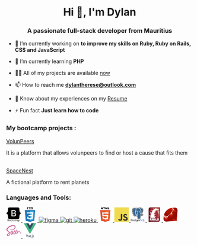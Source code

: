 <!---
DylanTherese/DylanTherese is a ✨ special ✨ repository because its `README.md` (this file) appears on your GitHub profile.
You can click the Preview link to take a look at your changes.
--->

<h1 align="center">Hi 👋, I'm Dylan</h1>
<h3 align="center">A passionate full-stack developer from Mauritius</h3>

- 🔭 I’m currently working on **to improve my skills on Ruby, Ruby on Rails, CSS and JavaScript**

- 🌱 I’m currently learning **PHP**

-  👨‍💻 All of my projects are available <a href="https://www.notion.so/Dylan-Therese-Web-Developer-4053f9d367524981ac39d1f3b64a589c](https://www.notion.so/Dylan-Therese-Web-Developer-4053f9d367524981ac39d1f3b64a589c">now</a>

- 📫 How to reach me **dylantherese@outlook.com**

- 📄 Know about my experiences on my <a href="https://file.notion.so/f/f/d147a137-ea92-4b8a-9713-7905c4d0f212/d00a6a13-3f51-4302-b3b9-058f3874f907/DylanTherese_CV-Resume.pdf?id=6d303160-d269-4fe3-b102-6f11076dbd36&table=block&spaceId=d147a137-ea92-4b8a-9713-7905c4d0f212&expirationTimestamp=1700812800000&signature=Z5okCFC0ElRX_E27kdZ3Jk5Lvs8-y4bzMeQzAXkIvpI&downloadName=DylanTherese+CV-Resume.pdf](https://file.notion.so/f/f/d147a137-ea92-4b8a-9713-7905c4d0f212/d00a6a13-3f51-4302-b3b9-058f3874f907/DylanTherese_CV-Resume.pdf?id=6d303160-d269-4fe3-b102-6f11076dbd36&table=block&spaceId=d147a137-ea92-4b8a-9713-7905c4d0f212&expirationTimestamp=1700812800000&signature=Z5okCFC0ElRX_E27kdZ3Jk5Lvs8-y4bzMeQzAXkIvpI&downloadName=DylanTherese+CV-Resume.pdf">Resume</a>

- ⚡ Fun fact **Just learn how to code**

<h3> My bootcamp projects :</h3>
<a href="https://volunpeers-fbb2accb8e74.herokuapp.com/">VolunPeers</a>
<p>It is a platform that allows volunpeers to find or host a cause that fits them</p>
<br>
<a href="https://github.com/Isaac-Andriamiharisoa/space-nest">SpaceNest</a>
<p>A fictional platform to rent planets</p>


<h3 align="left">Languages and Tools:</h3>
<p align="left"> <a href="https://getbootstrap.com" target="_blank" rel="noreferrer"> <img src="https://raw.githubusercontent.com/devicons/devicon/master/icons/bootstrap/bootstrap-plain-wordmark.svg" alt="bootstrap" width="40" height="40"/> </a> <a href="https://www.w3schools.com/css/" target="_blank" rel="noreferrer"> <img src="https://raw.githubusercontent.com/devicons/devicon/master/icons/css3/css3-original-wordmark.svg" alt="css3" width="40" height="40"/> </a> <a href="https://www.figma.com/" target="_blank" rel="noreferrer"> <img src="https://www.vectorlogo.zone/logos/figma/figma-icon.svg" alt="figma" width="40" height="40"/> </a> <a href="https://git-scm.com/" target="_blank" rel="noreferrer"> <img src="https://www.vectorlogo.zone/logos/git-scm/git-scm-icon.svg" alt="git" width="40" height="40"/> </a> <a href="https://heroku.com" target="_blank" rel="noreferrer"> <img src="https://www.vectorlogo.zone/logos/heroku/heroku-icon.svg" alt="heroku" width="40" height="40"/> </a> <a href="https://www.w3.org/html/" target="_blank" rel="noreferrer"> <img src="https://raw.githubusercontent.com/devicons/devicon/master/icons/html5/html5-original-wordmark.svg" alt="html5" width="40" height="40"/> </a> <a href="https://developer.mozilla.org/en-US/docs/Web/JavaScript" target="_blank" rel="noreferrer"> <img src="https://raw.githubusercontent.com/devicons/devicon/master/icons/javascript/javascript-original.svg" alt="javascript" width="40" height="40"/> </a> <a href="https://www.postgresql.org" target="_blank" rel="noreferrer"> <img src="https://raw.githubusercontent.com/devicons/devicon/master/icons/postgresql/postgresql-original-wordmark.svg" alt="postgresql" width="40" height="40"/> </a> <a href="https://rubyonrails.org" target="_blank" rel="noreferrer"> <img src="https://raw.githubusercontent.com/devicons/devicon/master/icons/rails/rails-original-wordmark.svg" alt="rails" width="40" height="40"/> </a> <a href="https://www.ruby-lang.org/en/" target="_blank" rel="noreferrer"> <img src="https://raw.githubusercontent.com/devicons/devicon/master/icons/ruby/ruby-original.svg" alt="ruby" width="40" height="40"/> </a> <a href="https://sass-lang.com" target="_blank" rel="noreferrer"> <img src="https://raw.githubusercontent.com/devicons/devicon/master/icons/sass/sass-original.svg" alt="sass" width="40" height="40"/> </a> <a href="https://vuejs.org/" target="_blank" rel="noreferrer"> <img src="https://raw.githubusercontent.com/devicons/devicon/master/icons/vuejs/vuejs-original-wordmark.svg" alt="vuejs" width="40" height="40"/> </a> </p>

